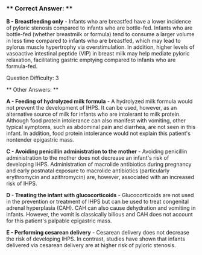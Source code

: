 ### ** Correct Answer: **

**B - Breastfeeding only** - Infants who are breastfed have a lower incidence of pyloric stenosis compared to infants who are bottle-fed. Infants who are bottle-fed (whether breastmilk or formula) tend to consume a larger volume in less time compared to infants who are breastfed, which may lead to pylorus muscle hypertrophy via overstimulation. In addition, higher levels of vasoactive intestinal peptide (VIP) in breast milk may help mediate pyloric relaxation, facilitating gastric emptying compared to infants who are formula-fed.

Question Difficulty: 3

** Other Answers: **

**A - Feeding of hydrolyzed milk formula** - A hydrolyzed milk formula would not prevent the development of IHPS. It can be used, however, as an alternative source of milk for infants who are intolerant to milk protein. Although food protein intolerance can also manifest with vomiting, other typical symptoms, such as abdominal pain and diarrhea, are not seen in this infant. In addition, food protein intolerance would not explain this patient's nontender epigastric mass.

**C - Avoiding penicillin administration to the mother** - Avoiding penicillin administration to the mother does not decrease an infant's risk of developing IHPS. Administration of macrolide antibiotics during pregnancy and early postnatal exposure to macrolide antibiotics (particularly erythromycin and azithromycin) are, however, associated with an increased risk of IHPS.

**D - Treating the infant with glucocorticoids** - Glucocorticoids are not used in the prevention or treatment of IHPS but can be used to treat congenital adrenal hyperplasia (CAH). CAH can also cause dehydration and vomiting in infants. However, the vomit is classically bilious and CAH does not account for this patient's palpable epigastric mass.

**E - Performing cesarean delivery** - Cesarean delivery does not decrease the risk of developing IHPS. In contrast, studies have shown that infants delivered via cesarean delivery are at higher risk of pyloric stenosis.

